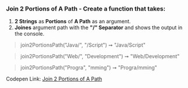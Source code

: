 ### Join 2 Portions of A Path - Create a function that takes: 

1. **2 Strings** as **Portions** of **A Path** as an argument. 
1. **Joines** argument path with the **"/" Separator** and shows the output in the console.

> join2PortionsPath("Java/", "/Script") ➞ "Java/Script" 

> join2PortionsPath("Web/", "Development") ➞ "Web/Development"

> join2PortionsPath("Progra", "mming") ➞ "Progra/mming" 

Codepen Link: [Join 2 Portions of A Path](https://codepen.io/javascriptstudent/pen/dyMjJbb?editors=0012)